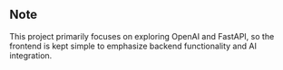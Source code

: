 ## Note
This project primarily focuses on exploring OpenAI and FastAPI, so the frontend is kept simple to emphasize backend functionality and AI integration.

